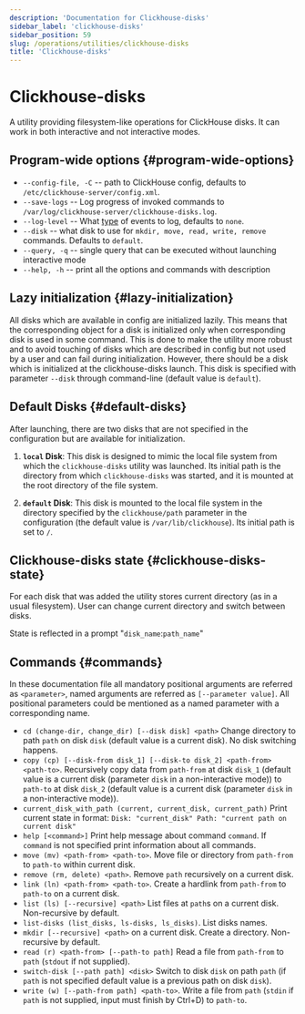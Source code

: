 ```yaml
---
description: 'Documentation for Clickhouse-disks'
sidebar_label: 'clickhouse-disks'
sidebar_position: 59
slug: /operations/utilities/clickhouse-disks
title: 'Clickhouse-disks'
---
```


# Clickhouse-disks

A utility providing filesystem-like operations for ClickHouse disks. It can work in both interactive and not interactive modes.

## Program-wide options {#program-wide-options}

* `--config-file, -C` -- path to ClickHouse config, defaults to `/etc/clickhouse-server/config.xml`.
* `--save-logs` -- Log progress of invoked commands to `/var/log/clickhouse-server/clickhouse-disks.log`.
* `--log-level` -- What [type](../server-configuration-parameters/settings#logger) of events to log, defaults to `none`.
* `--disk` -- what disk to use for `mkdir, move, read, write, remove` commands. Defaults to `default`.
* `--query, -q` -- single query that can be executed without launching interactive mode
* `--help, -h` -- print all the options and commands with description

## Lazy initialization {#lazy-initialization}
All disks which are available in config are initialized lazily. This means that the corresponding object for a disk is initialized only when corresponding disk is used in some command. This is done to make the utility more robust and to avoid touching of disks which are described in config but not used by a user and can fail during initialization. However, there should be a disk which is initialized at the clickhouse-disks launch. This disk is specified with parameter `--disk` through command-line (default value is `default`).

## Default Disks {#default-disks}
After launching, there are two disks that are not specified in the configuration but are available for initialization.

1. **`local` Disk**: This disk is designed to mimic the local file system from which the `clickhouse-disks` utility was launched. Its initial path is the directory from which `clickhouse-disks` was started, and it is mounted at the root directory of the file system.

2. **`default` Disk**: This disk is mounted to the local file system in the directory specified by the `clickhouse/path` parameter in the configuration (the default value is `/var/lib/clickhouse`). Its initial path is set to `/`.

## Clickhouse-disks state {#clickhouse-disks-state}
For each disk that was added the utility stores current directory (as in a usual filesystem). User can change current directory and switch between disks.

State is reflected in a prompt "`disk_name`:`path_name`"

## Commands {#commands}

In these documentation file all mandatory positional arguments are referred as `<parameter>`, named arguments are referred as `[--parameter value]`. All positional parameters could be mentioned as a named parameter with a corresponding name.

* `cd (change-dir, change_dir) [--disk disk] <path>`
  Change directory to path `path` on disk `disk` (default value is a current disk). No disk switching happens.
* `copy (cp) [--disk-from disk_1] [--disk-to disk_2] <path-from> <path-to>`.
  Recursively copy data from `path-from` at disk `disk_1` (default value is a current disk (parameter `disk` in a non-interactive mode))
  to `path-to` at disk `disk_2` (default value is a current disk (parameter `disk` in a non-interactive mode)).
* `current_disk_with_path (current, current_disk, current_path)`
  Print current state in format:
    `Disk: "current_disk" Path: "current path on current disk"`
* `help [<command>]`
  Print help message about command `command`. If `command` is not specified print information about all commands.
* `move (mv) <path-from> <path-to>`.
  Move file or directory from `path-from` to `path-to` within current disk.
* `remove (rm, delete) <path>`.
  Remove `path` recursively on a current disk.
* `link (ln) <path-from> <path-to>`.
  Create a hardlink from `path-from` to `path-to` on a current disk.
* `list (ls) [--recursive] <path>`
  List files at `path`s on a current disk. Non-recursive by default.
* `list-disks (list_disks, ls-disks, ls_disks)`.
  List disks names.
* `mkdir [--recursive] <path>` on a current disk.
  Create a directory. Non-recursive by default.
* `read (r) <path-from> [--path-to path]`
  Read a file from `path-from` to `path` (`stdout` if not supplied).
* `switch-disk [--path path] <disk>`
  Switch to disk `disk` on path `path` (if `path` is not specified default value is a previous path on disk `disk`).
* `write (w) [--path-from path] <path-to>`.
  Write a file from `path` (`stdin` if `path` is not supplied, input must finish by Ctrl+D) to `path-to`.
